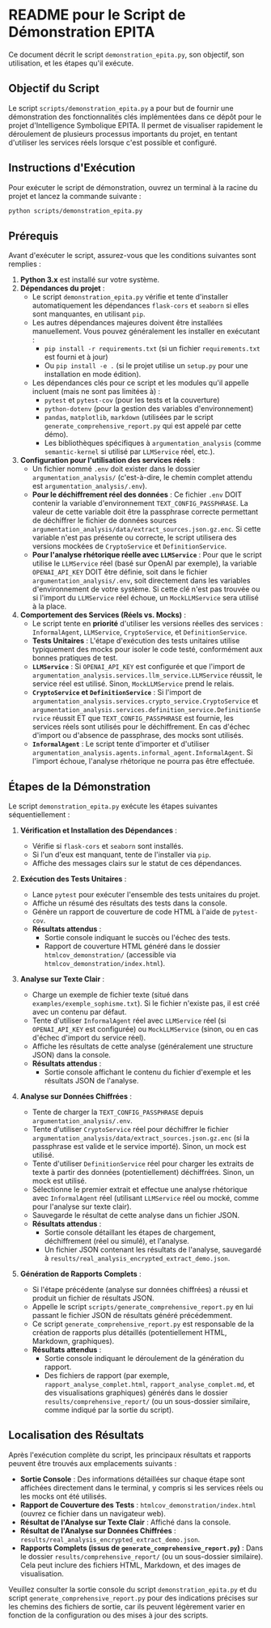 # README pour le Script de Démonstration EPITA

Ce document décrit le script `demonstration_epita.py`, son objectif, son utilisation, et les étapes qu'il exécute.

## Objectif du Script

Le script `scripts/demonstration_epita.py` a pour but de fournir une démonstration des fonctionnalités clés implémentées dans ce dépôt pour le projet d'Intelligence Symbolique EPITA. Il permet de visualiser rapidement le déroulement de plusieurs processus importants du projet, en tentant d'utiliser les services réels lorsque c'est possible et configuré.

## Instructions d'Exécution

Pour exécuter le script de démonstration, ouvrez un terminal à la racine du projet et lancez la commande suivante :

```bash
python scripts/demonstration_epita.py
```

## Prérequis

Avant d'exécuter le script, assurez-vous que les conditions suivantes sont remplies :

1.  **Python 3.x** est installé sur votre système.
2.  **Dépendances du projet** :
    *   Le script `demonstration_epita.py` vérifie et tente d'installer automatiquement les dépendances `flask-cors` et `seaborn` si elles sont manquantes, en utilisant `pip`.
    *   Les autres dépendances majeures doivent être installées manuellement. Vous pouvez généralement les installer en exécutant :
        *   `pip install -r requirements.txt` (si un fichier `requirements.txt` est fourni et à jour)
        *   Ou `pip install -e .` (si le projet utilise un `setup.py` pour une installation en mode édition).
    *   Les dépendances clés pour ce script et les modules qu'il appelle incluent (mais ne sont pas limitées à) :
        *   `pytest` et `pytest-cov` (pour les tests et la couverture)
        *   `python-dotenv` (pour la gestion des variables d'environnement)
        *   `pandas`, `matplotlib`, `markdown` (utilisées par le script `generate_comprehensive_report.py` qui est appelé par cette démo).
        *   Les bibliothèques spécifiques à `argumentation_analysis` (comme `semantic-kernel` si utilisé par `LLMService` réel, etc.).
3.  **Configuration pour l'utilisation des services réels** :
    *   Un fichier nommé `.env` doit exister dans le dossier `argumentation_analysis/` (c'est-à-dire, le chemin complet attendu est `argumentation_analysis/.env`).
    *   **Pour le déchiffrement réel des données** : Ce fichier `.env` DOIT contenir la variable d'environnement `TEXT_CONFIG_PASSPHRASE`. La valeur de cette variable doit être la passphrase correcte permettant de déchiffrer le fichier de données sources `argumentation_analysis/data/extract_sources.json.gz.enc`. Si cette variable n'est pas présente ou correcte, le script utilisera des versions mockées de `CryptoService` et `DefinitionService`.
    *   **Pour l'analyse rhétorique réelle avec `LLMService`** : Pour que le script utilise le `LLMService` réel (basé sur OpenAI par exemple), la variable `OPENAI_API_KEY` DOIT être définie, soit dans le fichier `argumentation_analysis/.env`, soit directement dans les variables d'environnement de votre système. Si cette clé n'est pas trouvée ou si l'import du `LLMService` réel échoue, un `MockLLMService` sera utilisé à la place.
4.  **Comportement des Services (Réels vs. Mocks)** :
    *   Le script tente en **priorité** d'utiliser les versions réelles des services : `InformalAgent`, `LLMService`, `CryptoService`, et `DefinitionService`.
    *   **Tests Unitaires** : L'étape d'exécution des tests unitaires utilise typiquement des mocks pour isoler le code testé, conformément aux bonnes pratiques de test.
    *   **`LLMService`** : Si `OPENAI_API_KEY` est configurée et que l'import de `argumentation_analysis.services.llm_service.LLMService` réussit, le service réel est utilisé. Sinon, `MockLLMService` prend le relais.
    *   **`CryptoService` et `DefinitionService`** : Si l'import de `argumentation_analysis.services.crypto_service.CryptoService` et `argumentation_analysis.services.definition_service.DefinitionService` réussit ET que `TEXT_CONFIG_PASSPHRASE` est fournie, les services réels sont utilisés pour le déchiffrement. En cas d'échec d'import ou d'absence de passphrase, des mocks sont utilisés.
    *   **`InformalAgent`** : Le script tente d'importer et d'utiliser `argumentation_analysis.agents.informal_agent.InformalAgent`. Si l'import échoue, l'analyse rhétorique ne pourra pas être effectuée.

## Étapes de la Démonstration

Le script `demonstration_epita.py` exécute les étapes suivantes séquentiellement :

1.  **Vérification et Installation des Dépendances** :
    *   Vérifie si `flask-cors` et `seaborn` sont installés.
    *   Si l'un d'eux est manquant, tente de l'installer via `pip`.
    *   Affiche des messages clairs sur le statut de ces dépendances.

2.  **Exécution des Tests Unitaires** :
    *   Lance `pytest` pour exécuter l'ensemble des tests unitaires du projet.
    *   Affiche un résumé des résultats des tests dans la console.
    *   Génère un rapport de couverture de code HTML à l'aide de `pytest-cov`.
    *   **Résultats attendus** :
        *   Sortie console indiquant le succès ou l'échec des tests.
        *   Rapport de couverture HTML généré dans le dossier `htmlcov_demonstration/` (accessible via `htmlcov_demonstration/index.html`).

3.  **Analyse sur Texte Clair** :
    *   Charge un exemple de fichier texte (situé dans `examples/exemple_sophisme.txt`). Si le fichier n'existe pas, il est créé avec un contenu par défaut.
    *   Tente d'utiliser `InformalAgent` réel avec `LLMService` réel (si `OPENAI_API_KEY` est configurée) ou `MockLLMService` (sinon, ou en cas d'échec d'import du service réel).
    *   Affiche les résultats de cette analyse (généralement une structure JSON) dans la console.
    *   **Résultats attendus** :
        *   Sortie console affichant le contenu du fichier d'exemple et les résultats JSON de l'analyse.

4.  **Analyse sur Données Chiffrées** :
    *   Tente de charger la `TEXT_CONFIG_PASSPHRASE` depuis `argumentation_analysis/.env`.
    *   Tente d'utiliser `CryptoService` réel pour déchiffrer le fichier `argumentation_analysis/data/extract_sources.json.gz.enc` (si la passphrase est valide et le service importé). Sinon, un mock est utilisé.
    *   Tente d'utiliser `DefinitionService` réel pour charger les extraits de texte à partir des données (potentiellement) déchiffrées. Sinon, un mock est utilisé.
    *   Sélectionne le premier extrait et effectue une analyse rhétorique avec `InformalAgent` réel (utilisant `LLMService` réel ou mocké, comme pour l'analyse sur texte clair).
    *   Sauvegarde le résultat de cette analyse dans un fichier JSON.
    *   **Résultats attendus** :
        *   Sortie console détaillant les étapes de chargement, déchiffrement (réel ou simulé), et l'analyse.
        *   Un fichier JSON contenant les résultats de l'analyse, sauvegardé à `results/real_analysis_encrypted_extract_demo.json`.

5.  **Génération de Rapports Complets** :
    *   Si l'étape précédente (analyse sur données chiffrées) a réussi et produit un fichier de résultats JSON.
    *   Appelle le script `scripts/generate_comprehensive_report.py` en lui passant le fichier JSON de résultats généré précédemment.
    *   Ce script `generate_comprehensive_report.py` est responsable de la création de rapports plus détaillés (potentiellement HTML, Markdown, graphiques).
    *   **Résultats attendus** :
        *   Sortie console indiquant le déroulement de la génération du rapport.
        *   Des fichiers de rapport (par exemple, `rapport_analyse_complet.html`, `rapport_analyse_complet.md`, et des visualisations graphiques) générés dans le dossier `results/comprehensive_report/` (ou un sous-dossier similaire, comme indiqué par la sortie du script).

## Localisation des Résultats

Après l'exécution complète du script, les principaux résultats et rapports peuvent être trouvés aux emplacements suivants :

*   **Sortie Console** : Des informations détaillées sur chaque étape sont affichées directement dans le terminal, y compris si les services réels ou les mocks ont été utilisés.
*   **Rapport de Couverture des Tests** : `htmlcov_demonstration/index.html` (ouvrez ce fichier dans un navigateur web).
*   **Résultat de l'Analyse sur Texte Clair** : Affiché dans la console.
*   **Résultat de l'Analyse sur Données Chiffrées** : `results/real_analysis_encrypted_extract_demo.json`.
*   **Rapports Complets (issus de `generate_comprehensive_report.py`)** : Dans le dossier `results/comprehensive_report/` (ou un sous-dossier similaire). Cela peut inclure des fichiers HTML, Markdown, et des images de visualisation.

Veuillez consulter la sortie console du script `demonstration_epita.py` et du script `generate_comprehensive_report.py` pour des indications précises sur les chemins des fichiers de sortie, car ils peuvent légèrement varier en fonction de la configuration ou des mises à jour des scripts.